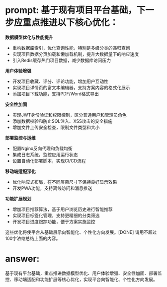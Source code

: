 # prompt: 基于现有项目平台基础，下一步应重点推进以下核心优化：

**数据模型优化与性能提升**
- 重构数据库索引，优化查询性能，特别是多级分类的递归查询
- 实现项目数据分页加载和懒加载机制，提升大数据量下的响应速度
- 引入Redis缓存热门项目数据，减少数据库访问压力

**用户体验增强**
- 开发项目收藏、评分、评论功能，增加用户互动性
- 实现项目详情页的富文本编辑器，支持方案内容的格式化展示
- 添加项目下载功能，支持PDF/Word格式导出

**安全性加固**
- 实现JWT身份验证和权限控制，区分普通用户和管理员角色
- 添加数据校验和防止SQL注入、XSS攻击的安全措施
- 增加文件上传安全检查，限制文件类型和大小

**部署监控与运维**
- 配置Nginx反向代理和负载均衡
- 集成日志系统，监控应用运行状态
- 设置自动化部署脚本，实现CI/CD流程

**移动端适配深化**
- 优化响应式布局，在不同屏幕尺寸下保持良好显示效果
- 开发PWA功能，支持离线访问和消息推送

**功能扩展规划**
- 增加项目推荐算法，基于用户浏览历史进行智能推荐
- 实现项目标签化管理，支持更精细的分类筛选
- 开发项目进度跟踪功能，便于方案实施监控

这些优化将使平台从基础展示向智能化、个性化方向发展。[DONE]
请用不超过100字浓缩总结上面的内容。
# answer: 
 基于现有平台基础，重点推进数据模型优化、用户体验增强、安全性加固、部署监控、移动端适配和功能扩展等核心优化，实现平台向智能化、个性化方向发展。
